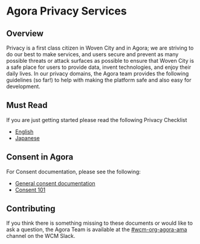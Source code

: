 # Agora Privacy Services

## Overview
Privacy is a first class citizen in Woven City and in Agora; we are striving
to do our best to make services, and users secure and prevent as many possible
threats or attack surfaces as possible to ensure that Woven City is a safe
place for users to provide data, invent technologies, and enjoy their daily
lives. In our privacy domains, the Agora team provides the following guidelines
(so far!) to help with making the platform safe and also easy for development.

## Must Read

If you are just getting started please read the following Privacy Checklist

* [English](https://docs.google.com/document/d/1jxI9gm398jMucFpKTpaksAqBBemtmSwo290ttpZt0PQ/edit#heading=h.d9rbuf43enco)
* [Japanese](https://docs.google.com/document/d/1Jg5x_YKk_M1WKg31wLJ0L7S1eJIWWdfNCGAQEJuCwKQ/edit)

## Consent in Agora

For Consent documentation, please see the following:

* [General consent documentation](consent/README.md)
* [Consent 101](consent_101/00_README.md)

## Contributing
If you think there is something missing to these documents or would like to ask
a question, the Agora Team is available at the [#wcm-org-agora-ama](http://go/agora-ama)
channel on the WCM Slack.
